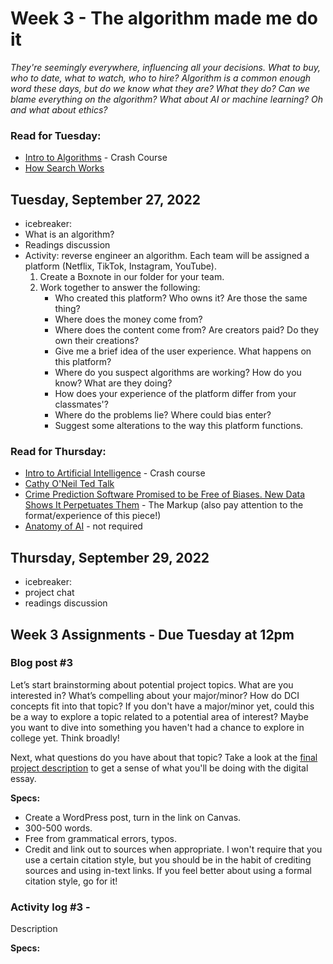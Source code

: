 # Week 3 - The algorithm made me do it

*They're seemingly everywhere, influencing all your decisions. What to buy, who to date, what to watch, who to hire? Algorithm is a common enough word these days, but do we know what they are? What they do? Can we blame everything on the algorithm? What about AI or machine learning? Oh and what about ethics?* 

### Read for Tuesday: 
* [Intro to Algorithms](https://www.youtube.com/watch?v=rL8X2mlNHPM) - Crash Course
* [How Search Works](https://www.google.com/search/howsearchworks/)

## Tuesday, September 27, 2022
* icebreaker:
* What is an algorithm? 
* Readings discussion
* Activity: reverse engineer an algorithm. Each team will be assigned a platform (Netflix, TikTok, Instagram, YouTube).
	1. Create a Boxnote in our folder for your team. 
	2. Work together to answer the following: 
		* Who created this platform? Who owns it? Are those the same thing?
		* Where does the money come from? 
		* Where does the content come from? Are creators paid? Do they own their creations? 
		* Give me a brief idea of the user experience. What happens on this platform? 
		* Where do you suspect algorithms are working? How do you know? What are they doing? 
		* How does your experience of the platform differ from your classmates'? 
		* Where do the problems lie? Where could bias enter? 
		* Suggest some alterations to the way this platform functions. 

### Read for Thursday:
* [Intro to Artificial Intelligence](https://www.youtube.com/watch?v=rL8X2mlNHPM) - Crash course
* [Cathy O'Neil Ted Talk](https://www.youtube.com/watch?v=_2u_eHHzRto)
* [Crime Prediction Software Promised to be Free of Biases. New Data Shows It Perpetuates Them](https://themarkup.org/prediction-bias/2021/12/02/crime-prediction-software-promised-to-be-free-of-biases-new-data-shows-it-perpetuates-them) - The Markup (also pay attention to the format/experience of this piece!)
* [Anatomy of AI](https://anatomyof.ai/) - not required

## Thursday, September 29, 2022
* icebreaker:
* project chat 
* readings discussion

## Week 3 Assignments - Due Tuesday at 12pm

### Blog post #3 
Let’s start brainstorming about potential project topics. What are you interested in? What’s compelling about your major/minor? How do DCI concepts fit into that topic? If you don't have a major/minor yet, could this be a way to explore a topic related to a potential area of interest? Maybe you want to dive into something you haven't had a chance to explore in college yet. Think broadly! 

Next, what questions do you have about that topic? Take a look at the [final project description](../assignments.md/#digital-essay) to get a sense of what you'll be doing with the digital essay. 

**Specs:** 

* Create a WordPress post, turn in the link on Canvas.
* 300-500 words.
* Free from grammatical errors, typos. 
* Credit and link out to sources when appropriate. I won't require that you use a certain citation style, but you should be in the habit of crediting sources and using in-text links. If you feel better about using a formal citation style, go for it! 

### Activity log #3 - 
Description

**Specs:** 
